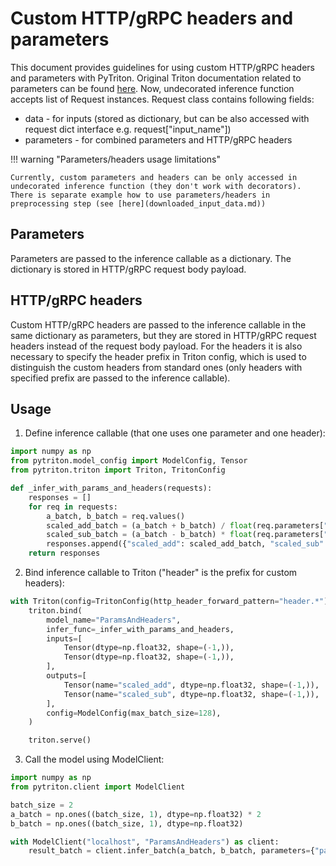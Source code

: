 <!--
Copyright (c) 2022-2023, NVIDIA CORPORATION. All rights reserved.

Licensed under the Apache License, Version 2.0 (the "License");
you may not use this file except in compliance with the License.
You may obtain a copy of the License at

    http://www.apache.org/licenses/LICENSE-2.0

Unless required by applicable law or agreed to in writing, software
distributed under the License is distributed on an "AS IS" BASIS,
WITHOUT WARRANTIES OR CONDITIONS OF ANY KIND, either express or implied.
See the License for the specific language governing permissions and
limitations under the License.
-->

# Custom HTTP/gRPC headers and parameters

This document provides guidelines for using custom HTTP/gRPC headers and parameters with PyTriton.
Original Triton documentation related to parameters can be found [here](https://github.com/triton-inference-server/server/blob/main/docs/protocol/extension_parameters.md).
Now, undecorated inference function accepts list of Request instances.
Request class contains following fields:
- data - for inputs (stored as dictionary, but can be also accessed with request dict interface e.g. request["input_name"])
- parameters - for combined parameters and HTTP/gRPC headers

!!! warning "Parameters/headers usage limitations"

    Currently, custom parameters and headers can be only accessed in undecorated inference function (they don't work with decorators).
    There is separate example how to use parameters/headers in preprocessing step (see [here](downloaded_input_data.md))


## Parameters

Parameters are passed to the inference callable as a dictionary.
The dictionary is stored in HTTP/gRPC request body payload.

## HTTP/gRPC headers

Custom HTTP/gRPC headers are passed to the inference callable in the same dictionary as parameters,
but they are stored in HTTP/gRPC request headers instead of the request body payload.
For the headers it is also necessary to specify the header prefix in Triton config, which is used to distinguish  the custom
headers from standard ones (only headers with specified prefix are passed to the inference callable).

## Usage

1. Define inference callable (that one uses one parameter and one header):

```python
import numpy as np
from pytriton.model_config import ModelConfig, Tensor
from pytriton.triton import Triton, TritonConfig

def _infer_with_params_and_headers(requests):
    responses = []
    for req in requests:
        a_batch, b_batch = req.values()
        scaled_add_batch = (a_batch + b_batch) / float(req.parameters["header_divisor"])
        scaled_sub_batch = (a_batch - b_batch) * float(req.parameters["parameter_multiplier"])
        responses.append({"scaled_add": scaled_add_batch, "scaled_sub": scaled_sub_batch})
    return responses
```

2. Bind inference callable to Triton ("header" is the prefix for custom headers):

<!--pytest.mark.skip-->
```python
with Triton(config=TritonConfig(http_header_forward_pattern="header.*")) as triton:
    triton.bind(
        model_name="ParamsAndHeaders",
        infer_func=_infer_with_params_and_headers,
        inputs=[
            Tensor(dtype=np.float32, shape=(-1,)),
            Tensor(dtype=np.float32, shape=(-1,)),
        ],
        outputs=[
            Tensor(name="scaled_add", dtype=np.float32, shape=(-1,)),
            Tensor(name="scaled_sub", dtype=np.float32, shape=(-1,)),
        ],
        config=ModelConfig(max_batch_size=128),
    )

    triton.serve()
```

3. Call the model using ModelClient:

<!--pytest-codeblocks:cont-->

```python
import numpy as np
from pytriton.client import ModelClient

batch_size = 2
a_batch = np.ones((batch_size, 1), dtype=np.float32) * 2
b_batch = np.ones((batch_size, 1), dtype=np.float32)
```
<!--pytest.mark.skip-->
```python
with ModelClient("localhost", "ParamsAndHeaders") as client:
    result_batch = client.infer_batch(a_batch, b_batch, parameters={"parameter_multiplier": 2}, headers={"header_divisor": 3})
```
